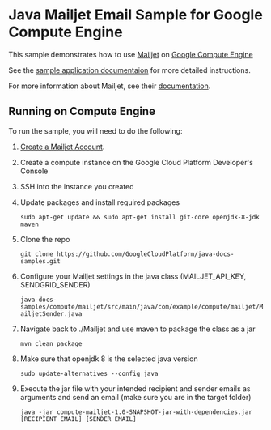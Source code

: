 # Java Mailjet Email Sample for Google Compute Engine

This sample demonstrates how to use [Mailjet](https://www.mailjet.com/) on
[Google Compute Engine](https://cloud.google.com/compute/)

See the [sample application documentaion][sample-docs] for more detailed
instructions.

For more information about Mailjet, see their
[documentation](http://dev.mailjet.com/email-api/v3/apikey/).

[sample-docs]: https://cloud.google.com/compute/docs/tutorials/sending-mail/

## Running on Compute Engine

To run the sample, you will need to do the following:

1. [Create a Mailjet Account](https://app.mailjet.com/signup).
1. Create a compute instance on the Google Cloud Platform Developer's Console
1. SSH into the instance you created
1. Update packages and install required packages

    `sudo apt-get update && sudo apt-get install git-core openjdk-8-jdk maven`

1. Clone the repo

    `git clone https://github.com/GoogleCloudPlatform/java-docs-samples.git`

1. Configure your Mailjet settings in the java class (MAILJET_API_KEY, SENDGRID_SENDER)

    `java-docs-samples/compute/mailjet/src/main/java/com/example/compute/mailjet/MailjetSender.java`

1. Navigate back to ./Mailjet and use maven to package the class as a jar

    `mvn clean package`

1. Make sure that openjdk 8 is the selected java version

    `sudo update-alternatives --config java`

1. Execute the jar file with your intended recipient and sender emails as arguments
   and send an email (make sure you are in the target folder)

    `java -jar compute-mailjet-1.0-SNAPSHOT-jar-with-dependencies.jar [RECIPIENT EMAIL] [SENDER EMAIL]`
